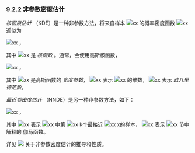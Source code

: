 ### 9.2.2 非参数密度估计


*核密度估计* （KDE）是一种非参数方法，将来自样本 <img src="http://latex.codecogs.com/gif.latex?在此插入Latex公式" style="border:none;">xx 的概率密度函数 <img src="http://latex.codecogs.com/gif.latex?在此插入Latex公式" style="border:none;">xx 近似为  

<img src="http://latex.codecogs.com/gif.latex?在此插入Latex公式" style="border:none;">xx ，  

其中 <img src="http://latex.codecogs.com/gif.latex?在此插入Latex公式" style="border:none;">xx 是 *核函数* 。通常，会使用高斯核函数，  

<img src="http://latex.codecogs.com/gif.latex?在此插入Latex公式" style="border:none;">xx ，  

其中 <img src="http://latex.codecogs.com/gif.latex?在此插入Latex公式" style="border:none;">xx 是高斯函数的 *宽度参数*， <img src="http://latex.codecogs.com/gif.latex?在此插入Latex公式" style="border:none;">xx 表示 <img src="http://latex.codecogs.com/gif.latex?在此插入Latex公式" style="border:none;">xx 的维数， <img src="http://latex.codecogs.com/gif.latex?在此插入Latex公式" style="border:none;">xx 表示 *欧几里德范数*。  

*最近邻密度估计* （NNDE）是另一种非参数方法，如下：  

<img src="http://latex.codecogs.com/gif.latex?在此插入Latex公式" style="border:none;">xx ，  

其中 <img src="http://latex.codecogs.com/gif.latex?在此插入Latex公式" style="border:none;">xx 表示 <img src="http://latex.codecogs.com/gif.latex?在此插入Latex公式" style="border:none;">xx 中第 <img src="http://latex.codecogs.com/gif.latex?在此插入Latex公式" style="border:none;">xx k个最接近 <img src="http://latex.codecogs.com/gif.latex?在此插入Latex公式" style="border:none;">xx x的样本， <img src="http://latex.codecogs.com/gif.latex?在此插入Latex公式" style="border:none;">xx 表示 <img src="http://latex.codecogs.com/gif.latex?在此插入Latex公式" style="border:none;">xx 节中解释的 伽马函数。  

详见 <img src="http://latex.codecogs.com/gif.latex?Chapter16" style="border:none;"> 关于非参数密度估计的推导和性质。
